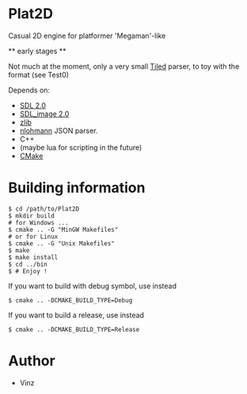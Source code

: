 # Plat2D
Casual 2D engine for platformer 'Megaman'-like

** early stages **

Not much at the moment, only a very small [Tiled](https://www.mapeditor.org)
parser, to toy with the format (see Test0)

Depends on:
- [SDL 2.0](https://www.libsdl.org/)
- [SDL\_image 2.0](https://www.libsdl.org/projects/SDL_image/)
- [zlib](https://www.zlib.net/)
- [nlohmann](https://github.com/nlohmann/json) JSON parser.
- C++
- (maybe lua for scripting in the future)
- [CMake](https://cmake.org/)

# Building information
```shell
$ cd /path/to/Plat2D
$ mkdir build
# for Windows ...
$ cmake .. -G "MinGW Makefiles"
# or for Linux
$ cmake .. -G "Unix Makefiles"
$ make
$ make install
$ cd ../bin
$ # Enjoy !
```

If you want to build with debug symbol, use instead
```shell
$ cmake .. -DCMAKE_BUILD_TYPE=Debug
```

If you want to build a release, use instead
```shell
$ cmake .. -DCMAKE_BUILD_TYPE=Release
```

# Author
- Vinz
